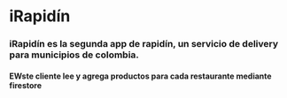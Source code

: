 # iRapidín

### iRapidín es la segunda app de rapidín, un servicio de delivery para municipios de colombia.
#### EWste cliente lee y agrega productos para cada restaurante mediante firestore